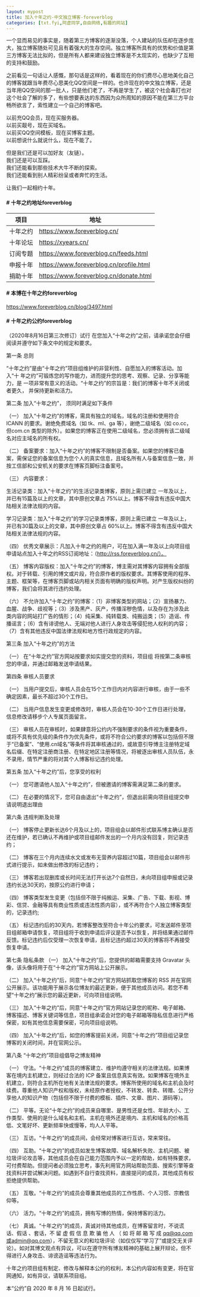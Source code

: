 ```yaml
---
layout: mypost
title: 加入十年之约-中文独立博客-foreverblog
categories: [txt.fyi,阿虚同学,自由网络,有趣的网站]
---
```


一个显而易见的事实是，随着第三方博客的逐渐没落，个人建站的队伍却在逐步庞大，独立博客随处可见且有着强大的生存空间。独立博客所具有的优势和价值是第三方博客无法比拟的，但是所有人都来建设独立博客是不太现实的，也缺少了互相的支持和鼓励。

之前看见一句话让人感慨，那句话是这样的，看着现在的你们费尽心思地美化自己的博客就跟当年费尽心思美化QQ空间是一样的。也许现在的中文独立博客，还是当年用QQ空间的那一批人，只是他们老了，不再是学生了，被这个社会毒打也对这个社会了解的多了，有些想要表达的东西因为众所周知的原因不能在第三方平台畅所欲言了，索性建立一个自己的博客吧。

以前充QQ会员，现在买服务器。<br>以前买靓号，现在买域名。<br>以前买QQ空间模板，现在买博客主题。<br>以前想说什么就说什么，现在不能了。

但是我们还是可以加好友（友链）。<br>我们还是可以互踩。<br>我们还能看到那些技术大牛不断的探索。<br>我们还能看到别人精彩纷呈或者奔忙的生活。

让我们一起相约十年。

#### # 十年之约地址foreverblog


| 项目 | 地址 |
| --- | --- |
| 十年之约 | https://www.foreverblog.cn/ |
| 十年论坛 | https://xyears.cn/ |
| 订阅专题 | https://www.foreverblog.cn/feeds.html |
| 申报十年 | https://www.foreverblog.cn/profile.html |
| 捐助十年 | https://www.foreverblog.cn/donate.html |

#### # 本博在十年之约foreverblog

https://www.foreverblog.cn/blog/3497.html

#### # 十年之约公约foreverblog

（2020年8月16日第三次修订）试行
在您加入“十年之约”之前，请承诺您会仔细阅读并遵守如下条文中的规定和要求。

第一条  总则

“十年之约”是由“十年之约”项目组维护的非营利性、自愿加入的博客活动。加入“十 年之约”可锻炼您的写作能力，进而提升您的思考、观察、记录、分享等能力，是 一项非常有意义的活动。“十年之约”的宗旨是：我们的博客十年不关闭或者更久， 并保持更新和活力。

第二条  加入“十年之约”， 须同时满足如下条件

（一）  加入“十年之约”的博客，需具有独立的域名，域名的注册和使用符合ICANN 的要求。谢绝免费域名（如 tk、ml、ga 等），谢绝二级域名（如 co.cc，但com.cn 类型的除外）。如果您的博客正在使用二级域名，您必须拥有该二级域名对应主域名的所有权。

（二）  备案要求：加入“十年之约”的博客不限制是否备案。如果您的博客已备案，需保证您的备案信息为您个人的真实信息，且域名所有人与备案信息一致，并按工信部和公安机关的要求在博客页脚标注备案号。

（三）  内容要求：

生活记录类：加入“十年之约”的生活记录类博客，原则上需已建立 一年及以上，并已有15篇及以上的文章，其中原创文章占 75%以上。博客不得含有违反中国大陆相关法律法规的内容。

学习记录类：加入“十年之约”的学习记录类博客，原则上需已建立 一年及以上，并已有30篇及以上的文章，其中原创文章占 60%以上。博客不得含有违反中国大陆相关法律法规的内容。

（四）  优秀文章展示：凡加入十年之约的用户，可在加入满一年及以上向项目组申请站点加入十年之约RSS订阅地址：（http://rss.foreverblog.cn/）。

（五）  博客内容版权：加入“十年之约”的博客，博主需对其博客内容拥有全部版权。对于转载、引用的博文或片段，符合原作者的版权要求。其博客使用的程序、主题、框架等，在博客页脚或站内相关页面有明确的版权声明。对产生版权纠纷的博客，我们会将其进行违约处理。

 （六）  不允许加入“十年之约”的博客：（1）非博客类型的网站；（2）宣扬暴力、血腥、战争、歧视等；（3）涉及黑产、灰产，传播淫秽色情，以及存在为涉及此类内容的网站打广告的情形；（4）纯采集、纯转载类、纯搬运类；（5）造谣、传播谣言；（6）含有诽谤他人、无端对他人进行人身攻击等侵犯他人权利的内容；（7）含有其他违反中国法律法规和地方性行政规定的内容。

第三条  加入“十年之约”的方法

（一）  在“十年之约”官方网站按要求如实提交您的资料，项目组 将按第二条审核您的申请，并通过邮箱发送申请结果。

第四条  审核人员要求

（一）  当用户提交后，审核人员会在15个工作日内对内容进行审核，由于一些不确定因素，最长不超过30个工作日。

（二）  当用户信息发生变更或修改时，审核人员会在10-30个工作日进行处理，信息修改请移步个人专属页面留言。

（三）  审核人员在审核时，如果肆意将公约内不强制要求的条件视为重要条件，或将不具有优先级的条件作为优先条件，或将不符合公约要求的博客以包括但不限于“已备案”、“使用.cn域名”等条件将其审核通过的，或故意引导博主注册特定域名后缀、在特定注册商注册、在特定地区注册等情况，将被逐出审核人员队伍，永不录用，情节严重的将对其个人博客标记违约处理。

第五条  加入“十年之约”后，您享受的权利

（一）  您可邀请他人加入“十年之约”，但被邀请的博客需满足第二条的要求。

（二）  在必要的情况下，您可自由退出“十年之约”，但退出前需向项目组提交申请说明退出理由

第六条  违规判断及处理

（一）  博客停止更新长达6个月及以上的，项目组会以邮件形式联系博主确认是否还在维护，若已确认不再维护或项目组邮件发出的一个月内没有回复，则记录违约；

（二）  博客在三个月内连续水文或发布无营养内容超过10篇，项目组会以邮件形式进行提示，如未做出修改的标记违约；

（三）  博客若出现删库或长时间无法打开长达7个自然日，未向项目组申报或记录违约长达30天的，按原公约进行申请；

（四）  博客类型发生变更（包括但不限于纯搬运、采集、广告、下载、影视、博彩、信贷、金融等具有商业性质或违法性质内容），或不再符合个人独立博客类型的，记录违约;

（五）  标记违约后的30天内，若博客整改至符合十年公约要求，可发送邮件至项目组邮箱申请恢复，项目组将于收到申请后评议是否予以恢复，并将结果通过邮件反馈。标记违约后仅受理一次恢复申请，且标记违约超过30天的博客将不再接受恢复申请。

第七条  隐私条款
（一）  加入“十年之约”后，您提供的邮箱需要支持 Gravatar 头像，该头像将用于在“十年之约”官方网站上公开展示。

（二）  加入“十年之约”后，同意“十年之约”官方网站抓取您博客的 RSS 并在官网公开展示。该功能用于展示各位博友的最近更新，便于其他成员访问。若您不希望“十年之约”展示您的最近更新，可向项目组说明。

（三）  加入“十年之约”后，同意“十年之约”官方网站记录您的昵称、电子邮箱、博客描述、博客关键词等信息，项目组承诺会对您的电子邮箱等隐私信息进行严格保密，如有其他信息需要保密，可向项目组说明。

（四）  加入“十年之约”后，如您的博客提前关闭，同意“十年之约”项目组记录您博客的关闭时间，并在官网公示。

 第八条  “十年之约”项目组倡导之博友精神

（一）  守法。“十年之约”成员的博客建立、维护均遵守相关的法律法规。如果博客在境内主机建立，则经过合法的 ICP 备案且信息真实有效。如果博客在境外主机建立，则符合主机所在地有关法律法规的要求。博客所使用的域名和主机会及时续费。尊重他人知识产权和版权，未经原作者授权，不转发、转卖、转赠、公开分享他人的知识产物（包括但不限于付费的模板、插件、文章、图片、源码等）。

（二）  平等。无论“十年之约”的成员来自哪里、是男性还是女性、年龄大小、工作类型、使用的是什么域名和主机、主机在境外还是境内、主机和域名的价格高低、文笔好坏、更新频率快或慢等，均人人平等。

（三）  互访。“十年之约”的成员间，会经常对博客进行互访，常来常往。

（四）  互助。“十年之约”的成员如发生博客故障、域名解析失败、主机问题、被垃圾评论攻击等，其他成员会在自己能力范围内予以一定的帮助，如有特殊要求，可付费帮助。但提问者必须独立思考，事先利用官方网站帮助页面、搜索引擎等查找资料并尝试解决问题。如遇到不自行查找资料，直接提问的成员，其他成员有权拒绝提供帮助。

（五）  互敬。“十年之约”的成员会尊重其他成员的工作性质、个人习惯、宗教信仰等。

（六）  活力。“十年之约”的成员，拥有写博的热情，保持博客的活力。

（七）  真诚。“十年之约”的成员，真诚对待其他成员，在博客留言时，不说谎话、假话 、套话，不 留 虚 假 信 息 欺 骗 他 人 （ 如 将 邮 箱 写 成 qq@qq.com 或admin@qq.com），不留无意义的和垃圾评论（如仅仅写“学习了”或提交无关评论）。如对其博文观点有异议，可以在遵守所有博友精神的基础上展开辩论，但不得进行人身攻击、诽谤造谣等违法行为。

十年之约项目组有制定、修改与解释本公约的权利，本公约内容如有变更，将在官网通知，如有异议，请联系项目组。

本“公约”自 2020 年 8 月 16 日起试行。

